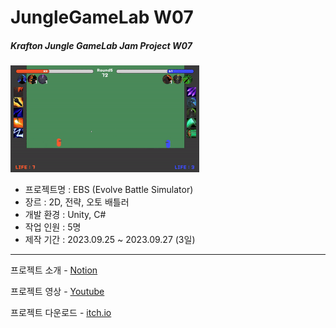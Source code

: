 # JungleGameLab W07  
##### Krafton Jungle GameLab Jam Project W07  

<img src="Thumbnail.gif" width="60%"> 
   
- 프로젝트명 : EBS (Evolve Battle Simulator)
- 장르 : 2D, 전략, 오토 배틀러
- 개발 환경 : Unity, C#  
- 작업 인원 : 5명
- 제작 기간 : 2023.09.25 ~ 2023.09.27 (3일)
  

---
프로젝트 소개 - [Notion](https://svcbn.notion.site/Evolve-Battle-Simulator-3513f227fa194b19a39587f0de136076?pvs=4)  

프로젝트 영상 - [Youtube]()  

프로젝트 다운로드 - [itch.io](https://svcbn.itch.io/evolve-battle-simulator)   

<br/>   
